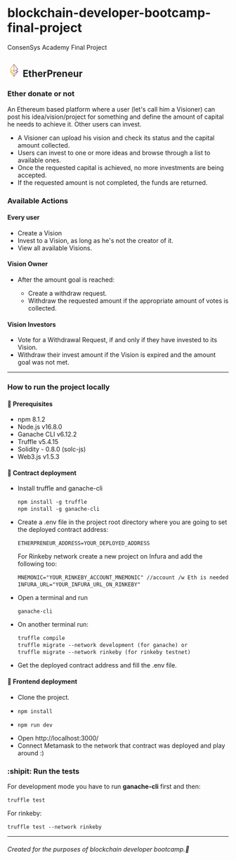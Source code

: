 # blockchain-developer-bootcamp-final-project

ConsenSys Academy Final Project

## <img src="./public/images/favicon.png" alt="drawing" width="30px"/> EtherPreneur

### Ether donate or not

<p>An Ethereum based platform where a user (let's call him a Visioner) can post his idea/vision/project for something and define the amount of capital he needs to achieve it.
Other users can invest.</p>

<ul>
  <li>A Visioner can upload his vision and check its status and the capital amount collected.</li>
  <li>Users can invest to one or more ideas and browse through a list to available ones.</li>
  <li>Once the requested capital is achieved, no more investments are being accepted.</li>
  <li>If the requested amount is not completed, the funds are returned.
</ul>

### Available Actions

#### Every user

<ul>
    <li>Create a Vision</li>
    <li>Invest to a Vision, as long as he's not the creator of it.</li>
    <li>View all available Visions.</li>
</ul>

#### Vision Owner

<ul>
  <li>After the amount goal is reached:</li>
    <ul>
        <li>Create a withdraw request.</li>
        <li>Withdraw the requested amount if the appropriate amount of votes is collected.</li>
    </ul>
</ul>

#### Vision Investors

<ul>
    <li>Vote for a Withdrawal Request, if and only if they have invested to its Vision.</li>
    <li>Withdraw their invest amount if the Vision is expired and the amount goal was not met.</li>
</ul>
<hr/>

### How to run the project locally

#### 🔌 Prerequisites

<ul>
<li>npm 8.1.2</li>
<li>Node.js v16.8.0</li>
<li>Ganache CLI v6.12.2 </li>
<li>Truffle v5.4.15 </li>
<li>Solidity - 0.8.0 (solc-js) </li>
<li>Web3.js v1.5.3 </li>
</ul>

#### 🔹 Contract deployment

<ul>

<li> Install truffle and ganache-cli</li>

    npm install -g truffle
    npm install -g ganache-cli

<li> Create a .env file in the project root directory where you are going to set the deployed contract address:

    ETHERPRENEUR_ADDRESS=YOUR_DEPLOYED_ADDRESS

For Rinkeby network create a new project on Infura and add the following too:

    MNEMONIC="YOUR_RINKEBY_ACCOUNT_MNEMONIC" //account /w Eth is needed
    INFURA_URL="YOUR_INFURA_URL_ON_RINKEBY"

</li>
<li>Open a terminal and run

    ganache-cli

</li>
<li>On another terminal run:

    truffle compile
    truffle migrate --network development (for ganache) or
    truffle migrate --network rinkeby (for rinkeby testnet)

</li>
<li>Get the deployed contract address and fill the .env file.</li>

</ul>

#### 🔹 Frontend deployment

<ul>
    <li>Clone the project.</li>
    <li>

    npm install

</li>
<li>

    npm run dev

</li>
<li> Open http://localhost:3000/ </li>
<li>Connect Metamask to the network that contract was deployed and play around :)</li>
</ul>

### :shipit: Run the tests

For development mode you have to run <b>ganache-cli</b> first and then:

    truffle test

For rinkeby:

    truffle test --network rinkeby

<hr/>

###### Created for the purposes of blockchain developer bootcamp.💙
